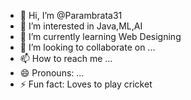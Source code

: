 - 👋 Hi, I’m @Parambrata31
- 👀 I’m interested in Java,ML,AI
- 🌱 I’m currently learning Web Designing
- 💞️ I’m looking to collaborate on ...
- 📫 How to reach me ...
- 😄 Pronouns: ...
- ⚡ Fun fact: Loves to play cricket

<!---
Parambrata31/Parambrata31 is a ✨ special ✨ repository because its `README.md` (this file) appears on your GitHub profile.
You can click the Preview link to take a look at your changes.
--->
